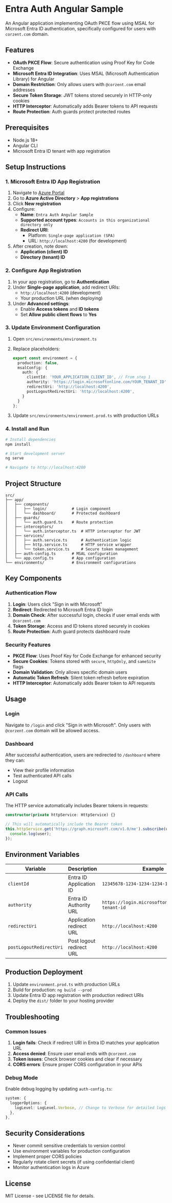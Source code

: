 # Entra Auth Angular Sample

An Angular application implementing OAuth PKCE flow using MSAL for Microsoft Entra ID authentication, specifically configured for users with `corzent.com` domain.

## Features

- **OAuth PKCE Flow**: Secure authentication using Proof Key for Code Exchange
- **Microsoft Entra ID Integration**: Uses MSAL (Microsoft Authentication Library) for Angular
- **Domain Restriction**: Only allows users with `@corzent.com` email addresses
- **Secure Token Storage**: JWT tokens stored securely in HTTP-only cookies
- **HTTP Interceptor**: Automatically adds Bearer tokens to API requests
- **Route Protection**: Auth guards protect protected routes

## Prerequisites

- Node.js 18+ 
- Angular CLI
- Microsoft Entra ID tenant with app registration

## Setup Instructions

### 1. Microsoft Entra ID App Registration

1. Navigate to [Azure Portal](https://portal.azure.com/)
2. Go to **Azure Active Directory** > **App registrations**
3. Click **New registration**
4. Configure:
   - **Name**: `Entra Auth Angular Sample`
   - **Supported account types**: `Accounts in this organizational directory only`
   - **Redirect URI**: 
     - Platform: `Single-page application (SPA)`
     - URL: `http://localhost:4200` (for development)
5. After creation, note down:
   - **Application (client) ID**
   - **Directory (tenant) ID**

### 2. Configure App Registration

1. In your app registration, go to **Authentication**
2. Under **Single-page application**, add redirect URIs:
   - `http://localhost:4200` (development)
   - Your production URL (when deploying)
3. Under **Advanced settings**:
   - Enable **Access tokens** and **ID tokens**
   - Set **Allow public client flows** to **Yes**

### 3. Update Environment Configuration

1. Open `src/environments/environment.ts`
2. Replace placeholders:
   ```typescript
   export const environment = {
     production: false,
     msalConfig: {
       auth: {
         clientId: 'YOUR_APPLICATION_CLIENT_ID', // From step 1
         authority: 'https://login.microsoftonline.com/YOUR_TENANT_ID', // From step 1
         redirectUri: 'http://localhost:4200',
         postLogoutRedirectUri: 'http://localhost:4200',
       }
     }
   };
   ```

3. Update `src/environments/environment.prod.ts` with production URLs

### 4. Install and Run

```bash
# Install dependencies
npm install

# Start development server
ng serve

# Navigate to http://localhost:4200
```

## Project Structure

```
src/
├── app/
│   ├── components/
│   │   ├── login/           # Login component
│   │   └── dashboard/       # Protected dashboard
│   ├── guards/
│   │   └── auth.guard.ts    # Route protection
│   ├── interceptors/
│   │   └── auth.interceptor.ts  # HTTP interceptor for JWT
│   ├── services/
│   │   ├── auth.service.ts      # Authentication logic
│   │   ├── http.service.ts      # HTTP service wrapper
│   │   └── token.service.ts     # Secure token management
│   ├── auth-config.ts       # MSAL configuration
│   └── app.config.ts        # App configuration
└── environments/            # Environment configurations
```

## Key Components

### Authentication Flow

1. **Login**: Users click "Sign in with Microsoft" 
2. **Redirect**: Redirected to Microsoft Entra ID login
3. **Domain Check**: After successful login, checks if user email ends with `@corzent.com`
4. **Token Storage**: Access and ID tokens stored securely in cookies
5. **Route Protection**: Auth guard protects dashboard route

### Security Features

- **PKCE Flow**: Uses Proof Key for Code Exchange for enhanced security
- **Secure Cookies**: Tokens stored with `secure`, `httpOnly`, and `sameSite` flags
- **Domain Validation**: Only allows specific domain users
- **Automatic Token Refresh**: Silent token refresh before expiration
- **HTTP Interceptor**: Automatically adds Bearer token to API requests

## Usage

### Login
Navigate to `/login` and click "Sign in with Microsoft". Only users with `@corzent.com` domain will be allowed access.

### Dashboard  
After successful authentication, users are redirected to `/dashboard` where they can:
- View their profile information
- Test authenticated API calls
- Logout

### API Calls
The HTTP service automatically includes Bearer tokens in requests:
```typescript
constructor(private httpService: HttpService) {}

// This will automatically include the Bearer token
this.httpService.get('https://graph.microsoft.com/v1.0/me').subscribe(user => {
  console.log(user);
});
```

## Environment Variables

| Variable | Description | Example |
|----------|-------------|---------|
| `clientId` | Entra ID Application ID | `12345678-1234-1234-1234-123456789012` |
| `authority` | Entra ID Authority URL | `https://login.microsoftonline.com/your-tenant-id` |
| `redirectUri` | Application redirect URL | `http://localhost:4200` |
| `postLogoutRedirectUri` | Post logout redirect URL | `http://localhost:4200` |

## Production Deployment

1. Update `environment.prod.ts` with production URLs
2. Build for production: `ng build --prod`
3. Update Entra ID app registration with production redirect URIs
4. Deploy the `dist/` folder to your hosting provider

## Troubleshooting

### Common Issues

1. **Login fails**: Check if redirect URI in Entra ID matches your application URL
2. **Access denied**: Ensure user email ends with `@corzent.com`
3. **Token issues**: Check browser cookies and clear if necessary
4. **CORS errors**: Ensure proper CORS configuration in your APIs

### Debug Mode

Enable debug logging by updating `auth-config.ts`:
```typescript
system: {
  loggerOptions: {
    logLevel: LogLevel.Verbose, // Change to Verbose for detailed logs
  },
},
```

## Security Considerations

- Never commit sensitive credentials to version control
- Use environment variables for production configuration  
- Implement proper CORS policies
- Regularly rotate client secrets (if using confidential client)
- Monitor authentication logs in Azure

## License

MIT License - see LICENSE file for details.